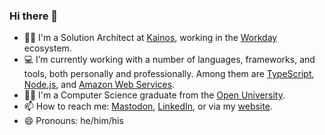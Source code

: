### Hi there 👋

- 👨‍💻 I'm a Solution Architect at [Kainos](https://www.kainos.com/), working in the [Workday](https://www.workday.com/) ecosystem.
- 💻 I’m currently working with a number of languages, frameworks, and tools, both personally and professionally. Among them are [TypeScript](https://www.typescriptlang.org/), [Node.js](https://nodejs.org/), and [Amazon Web Services](https://aws.amazon.com/).
- 👨‍🎓 I'm a Computer Science graduate from the [Open University](http://www.open.ac.uk).
- 📫 How to reach me: [Mastodon](https://hachyderm.io/@stuartmccoll), [LinkedIn](https://www.linkedin.com/in/stmccoll), or via my [website](https://stuartmccoll.github.io/).
- 😄 Pronouns: he/him/his
